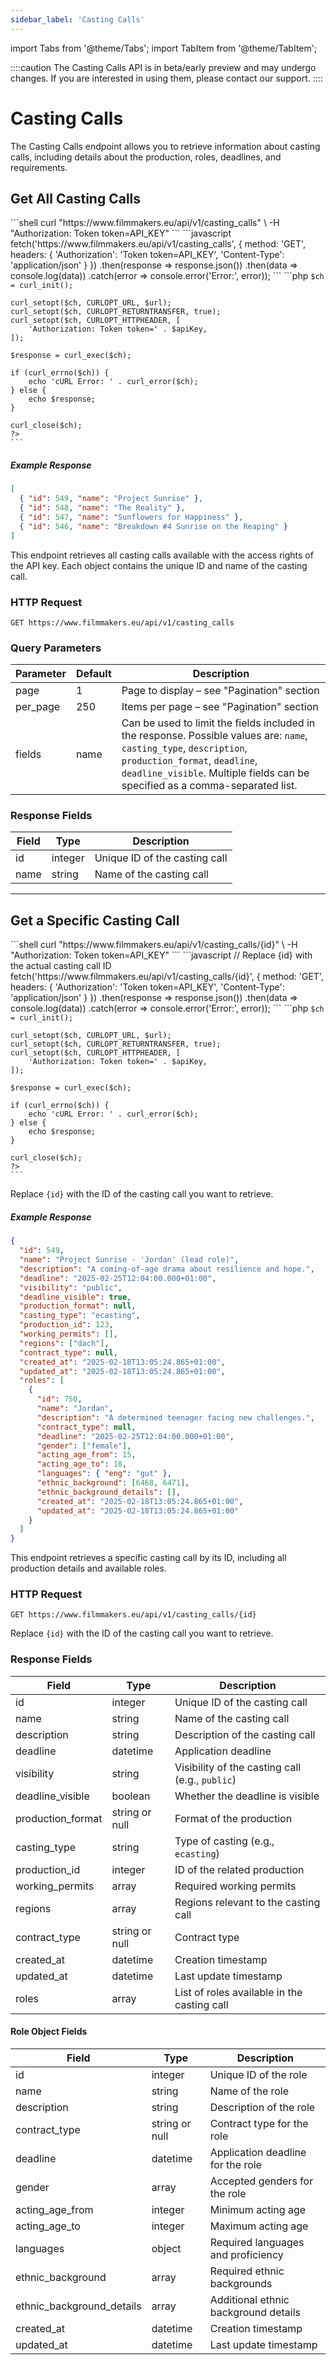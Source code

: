```yaml
---
sidebar_label: 'Casting Calls'
---
```


import Tabs from '@theme/Tabs';
import TabItem from '@theme/TabItem';

::::caution
The Casting Calls API is in beta/early preview and may undergo changes. If you are interested in using them, please contact our support.
::::

# Casting Calls

The Casting Calls endpoint allows you to retrieve information about casting calls, including details about the production, roles, deadlines, and requirements.

## Get All Casting Calls

<Tabs groupId="api-examples">
  <TabItem value="curl" label="cURL" default>
    ```shell
    curl "https://www.filmmakers.eu/api/v1/casting_calls" \
      -H "Authorization: Token token=API_KEY"
    ```
  </TabItem>
  <TabItem value="javascript" label="JavaScript (Fetch)">
    ```javascript
    fetch('https://www.filmmakers.eu/api/v1/casting_calls', {
      method: 'GET',
      headers: {
        'Authorization': 'Token token=API_KEY',
        'Content-Type': 'application/json'
      }
    })
    .then(response => response.json())
    .then(data => console.log(data))
    .catch(error => console.error('Error:', error));
    ```
  </TabItem>
  <TabItem value="php" label="PHP (cURL)">
    ```php
    <?php
    $apiKey = 'API_KEY'; // Replace with your actual API key
    $url = "https://www.filmmakers.eu/api/v1/casting_calls";

    $ch = curl_init();

    curl_setopt($ch, CURLOPT_URL, $url);
    curl_setopt($ch, CURLOPT_RETURNTRANSFER, true);
    curl_setopt($ch, CURLOPT_HTTPHEADER, [
        'Authorization: Token token=' . $apiKey,
    ]);

    $response = curl_exec($ch);

    if (curl_errno($ch)) {
        echo 'cURL Error: ' . curl_error($ch);
    } else {
        echo $response;
    }

    curl_close($ch);
    ?>
    ```
  </TabItem>
</Tabs>

##### Example Response

```json
[
  { "id": 549, "name": "Project Sunrise" },
  { "id": 548, "name": "The Reality" },
  { "id": 547, "name": "Sunflowers for Happiness" },
  { "id": 546, "name": "Breakdown #4 Sunrise on the Reaping" }
]
```

This endpoint retrieves all casting calls available with the access rights of the API key. Each object contains the unique ID and name of the casting call.

### HTTP Request

`GET https://www.filmmakers.eu/api/v1/casting_calls`

### Query Parameters

Parameter | Default | Description
--------- | ------- | -----------
page | 1 | Page to display – see "Pagination" section
per_page | 250 | Items per page – see "Pagination" section
fields | name | Can be used to limit the fields included in the response. Possible values are: `name`, `casting_type`, `description`, `production_format`, `deadline`, `deadline_visible`. Multiple fields can be specified as a comma-separated list.

### Response Fields

Field | Type | Description
----- | ---- | -----------
id | integer | Unique ID of the casting call
name | string | Name of the casting call

---

## Get a Specific Casting Call

<Tabs groupId="api-examples">
  <TabItem value="curl" label="cURL" default>
    ```shell
    curl "https://www.filmmakers.eu/api/v1/casting_calls/{id}" \
      -H "Authorization: Token token=API_KEY"
    ```
  </TabItem>
  <TabItem value="javascript" label="JavaScript (Fetch)">
    ```javascript
    // Replace {id} with the actual casting call ID
    fetch('https://www.filmmakers.eu/api/v1/casting_calls/{id}', {
      method: 'GET',
      headers: {
        'Authorization': 'Token token=API_KEY',
        'Content-Type': 'application/json'
      }
    })
    .then(response => response.json())
    .then(data => console.log(data))
    .catch(error => console.error('Error:', error));
    ```
  </TabItem>
  <TabItem value="php" label="PHP (cURL)">
    ```php
    <?php
    $apiKey = 'API_KEY'; // Replace with your actual API key
    $castingCallId = '{id}'; // Replace {id} with the actual casting call ID
    $url = "https://www.filmmakers.eu/api/v1/casting_calls/" . $castingCallId;

    $ch = curl_init();

    curl_setopt($ch, CURLOPT_URL, $url);
    curl_setopt($ch, CURLOPT_RETURNTRANSFER, true);
    curl_setopt($ch, CURLOPT_HTTPHEADER, [
        'Authorization: Token token=' . $apiKey,
    ]);

    $response = curl_exec($ch);

    if (curl_errno($ch)) {
        echo 'cURL Error: ' . curl_error($ch);
    } else {
        echo $response;
    }

    curl_close($ch);
    ?>
    ```
  </TabItem>
</Tabs>

Replace `{id}` with the ID of the casting call you want to retrieve.

##### Example Response

```json
{
  "id": 549,
  "name": "Project Sunrise - 'Jordan' (lead role)",
  "description": "A coming-of-age drama about resilience and hope.",
  "deadline": "2025-02-25T12:04:00.000+01:00",
  "visibility": "public",
  "deadline_visible": true,
  "production_format": null,
  "casting_type": "ecasting",
  "production_id": 123,
  "working_permits": [],
  "regions": ["dach"],
  "contract_type": null,
  "created_at": "2025-02-18T13:05:24.865+01:00",
  "updated_at": "2025-02-18T13:05:24.865+01:00",
  "roles": [
    {
      "id": 750,
      "name": "Jordan",
      "description": "A determined teenager facing new challenges.",
      "contract_type": null,
      "deadline": "2025-02-25T12:04:00.000+01:00",
      "gender": ["female"],
      "acting_age_from": 15,
      "acting_age_to": 18,
      "languages": { "eng": "gut" },
      "ethnic_background": [6468, 6471],
      "ethnic_background_details": [],
      "created_at": "2025-02-18T13:05:24.865+01:00",
      "updated_at": "2025-02-18T13:05:24.865+01:00"
    }
  ]
}
```

This endpoint retrieves a specific casting call by its ID, including all production details and available roles.

### HTTP Request

`GET https://www.filmmakers.eu/api/v1/casting_calls/{id}`

Replace `{id}` with the ID of the casting call you want to retrieve.

### Response Fields

Field | Type | Description
----- | ---- | -----------
id | integer | Unique ID of the casting call
name | string | Name of the casting call
description | string | Description of the casting call
deadline | datetime | Application deadline
visibility | string | Visibility of the casting call (e.g., `public`)
deadline_visible | boolean | Whether the deadline is visible
production_format | string or null | Format of the production
casting_type | string | Type of casting (e.g., `ecasting`)
production_id | integer | ID of the related production
working_permits | array | Required working permits
regions | array | Regions relevant to the casting call
contract_type | string or null | Contract type
created_at | datetime | Creation timestamp
updated_at | datetime | Last update timestamp
roles | array | List of roles available in the casting call

#### Role Object Fields

Field | Type | Description
----- | ---- | -----------
id | integer | Unique ID of the role
name | string | Name of the role
description | string | Description of the role
contract_type | string or null | Contract type for the role
deadline | datetime | Application deadline for the role
gender | array | Accepted genders for the role
acting_age_from | integer | Minimum acting age
acting_age_to | integer | Maximum acting age
languages | object | Required languages and proficiency
ethnic_background | array | Required ethnic backgrounds
ethnic_background_details | array | Additional ethnic background details
created_at | datetime | Creation timestamp
updated_at | datetime | Last update timestamp
